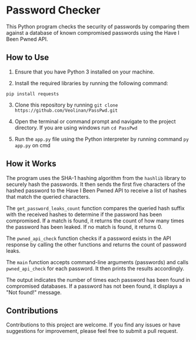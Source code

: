 # Password Checker

This Python program checks the security of passwords by comparing them against a database of known compromised passwords using the Have I Been Pwned API.

## How to Use

1. Ensure that you have Python 3 installed on your machine.

2. Install the required libraries by running the following command:
```
pip install requests
```

3. Clone this repository by running ``` git clone https://github.com/Veolinan/PassPwd.git ```

4. Open the terminal or command prompt and navigate to the project directory.
If you are using windows run  ``` cd PassPwd ```

5. Run the `app.py` file using the Python interpreter by running command ``` py app.py ``` on cmd




## How it Works

The program uses the SHA-1 hashing algorithm from the `hashlib` library to securely hash the passwords. It then sends the first five characters of the hashed password to the Have I Been Pwned API to receive a list of hashes that match the queried characters.

The `get_password_leaks_count` function compares the queried hash suffix with the received hashes to determine if the password has been compromised. If a match is found, it returns the count of how many times the password has been leaked. If no match is found, it returns 0.

The `pwned_api_check` function checks if a password exists in the API response by calling the other functions and returns the count of password leaks.

The `main` function accepts command-line arguments (passwords) and calls `pwned_api_check` for each password. It then prints the results accordingly.



The output indicates the number of times each password has been found in compromised databases. If a password has not been found, it displays a "Not found!" message.

## Contributions

Contributions to this project are welcome. If you find any issues or have suggestions for improvement, please feel free to submit a pull request.
